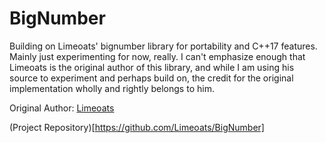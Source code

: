 # BigNumber

Building on Limeoats' bignumber library for portability and C++17 features. Mainly just experimenting for now, really. I can't emphasize enough that Limeoats is the original author of this library, and while I am using his source to experiment and perhaps build on, the credit for the original implementation wholly and rightly belongs to him.

Original Author: [Limeoats](https://github.com/Limeoats)

(Project Repository)[https://github.com/Limeoats/BigNumber]
